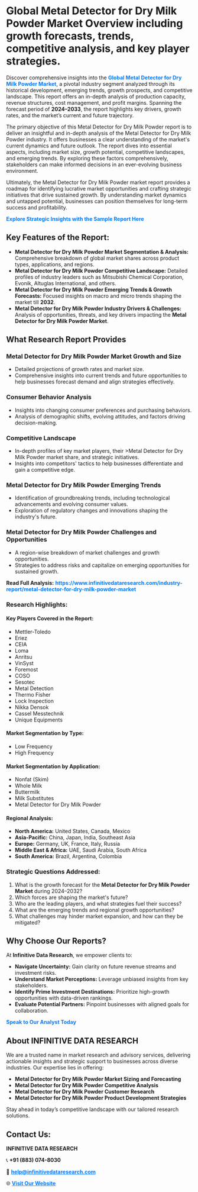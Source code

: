 <h1>Global Metal Detector for Dry Milk Powder Market Overview including growth forecasts, trends, competitive analysis, and key player strategies.</h1>
<p>
Discover comprehensive insights into the 
<a href="https://www.infinitivedataresearch.com/industry-report/metal-detector-for-dry-milk-powder-market" rel="dofollow" style="color: #007BFF; text-decoration: none;"><strong>Global Metal Detector for Dry Milk Powder Market</strong></a>, a pivotal industry segment analyzed through its historical development, emerging trends, growth prospects, and competitive landscape. This report offers an in-depth analysis of production capacity, revenue structures, cost management, and profit margins. Spanning the forecast period of <strong>2024–2033</strong>, the report highlights key drivers, growth rates, and the market’s current and future trajectory.
</p>
<p>
The primary objective of this Metal Detector for Dry Milk Powder report is to deliver an insightful and in-depth analysis of the Metal Detector for Dry Milk Powder industry. It offers businesses a clear understanding of the market's current dynamics and future outlook. The report dives into essential aspects, including market size, growth potential, competitive landscapes, and emerging trends. By exploring these factors comprehensively, stakeholders can make informed decisions in an ever-evolving business environment.
</p>
<p>
Ultimately, the Metal Detector for Dry Milk Powder market report provides a roadmap for identifying lucrative market opportunities and crafting strategic initiatives that drive sustained growth. By understanding market dynamics and untapped potential, businesses can position themselves for long-term success and profitability.
</p>
<p>
<a href="https://www.infinitivedataresearch.com/request-sample/reportId=102145" style="color: #007BFF; text-decoration: none;"><strong>Explore Strategic Insights with the Sample Report Here</strong></a>
</p>

<h2>Key Features of the Report:</h2>
<ul>
<li><strong>Metal Detector for Dry Milk Powder Market Segmentation & Analysis:</strong> Comprehensive breakdown of global market shares across product types, applications, and regions.</li>
<li><strong>Metal Detector for Dry Milk Powder Competitive Landscape:</strong> Detailed profiles of industry leaders such as Mitsubishi Chemical Corporation, Evonik, Altuglas International, and others.</li>
<li><strong>Metal Detector for Dry Milk Powder Emerging Trends & Growth Forecasts:</strong> Focused insights on macro and micro trends shaping the market till <strong>2032</strong>.</li>
<li><strong>Metal Detector for Dry Milk Powder Industry Drivers & Challenges:</strong> Analysis of opportunities, threats, and key drivers impacting the <strong>Metal Detector for Dry Milk Powder Market</strong>.</li>
</ul>

<h2>What Research Report Provides</h2>
<h3>Metal Detector for Dry Milk Powder Market Growth and Size</h3>
<ul>
<li>Detailed projections of growth rates and market size.</li>
<li>Comprehensive insights into current trends and future opportunities to help businesses forecast demand and align strategies effectively.</li>
</ul>

<h3>Consumer Behavior Analysis</h3>
<ul>
<li>Insights into changing consumer preferences and purchasing behaviors.</li>
<li>Analysis of demographic shifts, evolving attitudes, and factors driving decision-making.</li>
</ul>

<h3>Competitive Landscape</h3>
<ul>
<li>In-depth profiles of key market players, their >Metal Detector for Dry Milk Powder market share, and strategic initiatives.</li>
<li>Insights into competitors' tactics to help businesses differentiate and gain a competitive edge.</li>
</ul>

<h3>Metal Detector for Dry Milk Powder Emerging Trends</h3>
<ul>
<li>Identification of groundbreaking trends, including technological advancements and evolving consumer values.</li>
<li>Exploration of regulatory changes and innovations shaping the industry's future.</li>
</ul>

<h3>Metal Detector for Dry Milk Powder Challenges and Opportunities</h3>
<ul>
<li>A region-wise breakdown of market challenges and growth opportunities.</li>
<li>Strategies to address risks and capitalize on emerging opportunities for sustained growth.</li>
</ul>
<p><strong>Read Full Analysis:</strong> <a href="https://www.infinitivedataresearch.com/industry-report/metal-detector-for-dry-milk-powder-market" rel="dofollow" style="color: #007BFF; text-decoration: none;"><strong>https://www.infinitivedataresearch.com/industry-report/metal-detector-for-dry-milk-powder-market</strong></a></p>
<h3>Research Highlights:</h3>
<h4>Key Players Covered in the Report:</h4>
<ul><li>Mettler-Toledo</li><li>Eriez</li><li>CEIA</li><li>Loma</li><li>Anritsu</li><li>VinSyst</li><li>Foremost</li><li>COSO</li><li>Sesotec</li><li>Metal Detection</li><li>Thermo Fisher</li><li>Lock Inspection</li><li>Nikka Densok</li><li>Cassel Messtechnik</li><li>Unique Equipments</li></ul>
<h4>Market Segmentation by Type:</h4>
<ul><li>Low Frequency</li><li>High Frequency</li></ul>
<h4>Market Segmentation by Application:</h4>
<ul><li>Nonfat (Skim)</li><li>Whole Milk</li><li>Buttermilk</li><li>Milk Substitutes</li><li>Metal Detector for Dry Milk Powder</li></ul>

<h4>Regional Analysis:</h4>
<ul>
<li><strong>North America:</strong> United States, Canada, Mexico</li>
<li><strong>Asia-Pacific:</strong> China, Japan, India, Southeast Asia</li>
<li><strong>Europe:</strong> Germany, UK, France, Italy, Russia</li>
<li><strong>Middle East & Africa:</strong> UAE, Saudi Arabia, South Africa</li>
<li><strong>South America:</strong> Brazil, Argentina, Colombia</li>
</ul>

<h3>Strategic Questions Addressed:</h3>
<ol>
<li>What is the growth forecast for the <strong>Metal Detector for Dry Milk Powder Market</strong> during 2024–2032?</li>
<li>Which forces are shaping the market's future?</li>
<li>Who are the leading players, and what strategies fuel their success?</li>
<li>What are the emerging trends and regional growth opportunities?</li>
<li>What challenges may hinder market expansion, and how can they be mitigated?</li>
</ol>

<h2>Why Choose Our Reports?</h2>
<p>At <strong>Infinitive Data Research</strong>, we empower clients to:</p>
<ul>
<li><strong>Navigate Uncertainty:</strong> Gain clarity on future revenue streams and investment risks.</li>
<li><strong>Understand Market Perceptions:</strong> Leverage unbiased insights from key stakeholders.</li>
<li><strong>Identify Prime Investment Destinations:</strong> Prioritize high-growth opportunities with data-driven rankings.</li>
<li><strong>Evaluate Potential Partners:</strong> Pinpoint businesses with aligned goals for collaboration.</li>
</ul>
<p><a href="https://www.infinitivedataresearch.com/industry-report/metal-detector-for-dry-milk-powder-market" rel="dofollow" style="color: #007BFF; text-decoration: none;"><strong>Speak to Our Analyst Today</strong></a></p>

<h2>About INFINITIVE DATA RESEARCH</h2>
<p>We are a trusted name in market research and advisory services, delivering actionable insights and strategic support to businesses across diverse industries. Our expertise lies in offering:</p>
<ul>
<li><strong>Metal Detector for Dry Milk Powder Market Sizing and Forecasting</strong></li>
<li><strong>Metal Detector for Dry Milk Powder Competitive Analysis</strong></li>
<li><strong>Metal Detector for Dry Milk Powder Customer Research</strong></li>
<li><strong>Metal Detector for Dry Milk Powder Product Development Strategies</strong></li>
</ul>
<p>Stay ahead in today’s competitive landscape with our tailored research solutions.</p>

<h2>Contact Us:</h2>
<p><strong>INFINITIVE DATA RESEARCH</strong></p>
<p>📞 <strong>+91 (883) 074-8030</strong></p>
<p>📧 <strong><a href="mailto:help@infinitivedataresearch.com" style="color: #007BFF;">help@infinitivedataresearch.com</a></strong></p>
<p>🌐 <strong><a href="https://www.infinitivedataresearch.com" rel="dofollow" style="color: #007BFF;">Visit Our Website</a></strong></p>